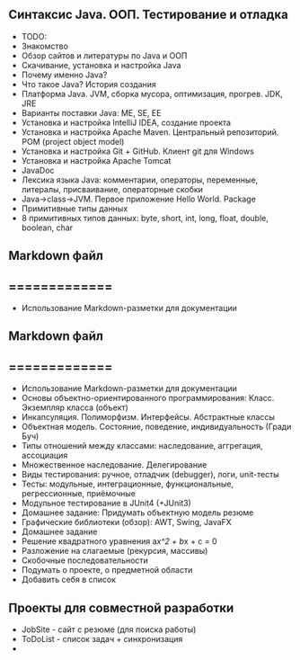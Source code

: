 ## Синтаксис Java. ООП. Тестирование и отладка
* TODO:
* Знакомство
* Обзор сайтов и литературы по Java и ООП
* Скачивание, установка и настройка Java
* Почему именно Java?
* Что такое Java? История создания
* Платформа Java. JVM, сборка мусора, оптимизация, прогрев. JDK, JRE
* Варианты поставки Java: ME, SE, EE
* Установка и настройка IntelliJ IDEA, создание проекта
* Установка и настройка Apache Maven. Центральный репозиторий. POM (project object model)
* Установка и настройка Git + GitHub. Клиент git для Windows
* Установка и настройка Apache Tomcat
* JavaDoc
* Лексика языка Java: комментарии, операторы, переменные, литералы, присваивание, операторные скобки
* Java->class->JVM. Первое приложение Hello World. Package
* Примитивные типы данных
* 8 примитивных типов данных: byte, short, int, long, float, double, boolean, char
## Markdown файл
## =============
* Использование Markdown-разметки для документации
## Markdown файл
## =============
* Использование Markdown-разметки для документации
* Основы объектно-ориентированного программирования: Класс. Экземпляр класса (объект)
* Инкапсуляция. Полиморфизм. Интерфейсы. Абстрактные классы
* Объектная модель. Состояние, поведение, индивидуальность (Гради Буч)
* Типы отношений между классами: наследование, аггрегация, ассоциация
* Множественное наследование. Делегирование
* ﻿Виды тестирования: ручное, отладчик (debugger), логи, unit-тесты
* Тесты: модульные, интеграционные, функциональные, регрессионные, приёмочные
* Модульное тестирование в JUnit4 (+JUnit3)
* Домашнее задание: Придумать объектную модель резюме
* ﻿Графические библиотеки (обзор): AWT, Swing, JavaFX
* ﻿Домашнее задание
* Решение квадратного уравнения a*x^2 + b*x + c = 0
* Разложение на слагаемые (рекурсия, массивы)
* Скобочные последовательности
* Подумать о проекте, о предметной области
* Добавить себя в список
## Проекты для совместной разработки
* JobSite - сайт с резюме (для поиска работы)
* ToDoList - список задач + синхронизация
* 
